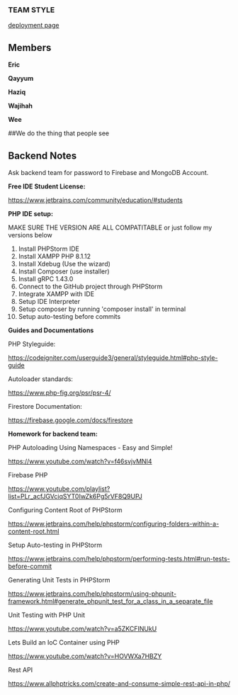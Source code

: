 ### TEAM STYLE

[deployment page](https://accedie-xcd.github.io/Team-Style-Software-Engineering/)

## Members

**Eric**

**Qayyum**

**Haziq**

**Wajihah**

**Wee**

##We do the thing that people see










## Backend Notes

Ask backend team for password to Firebase and MongoDB Account.


**Free IDE Student License:**

https://www.jetbrains.com/community/education/#students

**PHP IDE setup:**

MAKE SURE THE VERSION ARE ALL COMPATITABLE or just follow my versions below
 1. Install PHPStorm IDE
 2. Install XAMPP PHP 8.1.12
 3. Install Xdebug (Use the wizard)
 4. Install Composer (use installer)
 5. Install gRPC 1.43.0
 6. Connect to the GitHub project through PHPStorm
 7. Integrate XAMPP with IDE
 8. Setup IDE Interpreter
 9. Setup composer by running 'composer install' in terminal
 9. Setup auto-testing before commits

**Guides and Documentations**

PHP Styleguide:

https://codeigniter.com/userguide3/general/styleguide.html#php-style-guide

Autoloader standards:

https://www.php-fig.org/psr/psr-4/

Firestore Documentation:

https://firebase.google.com/docs/firestore
 
**Homework for backend team:**

PHP Autoloading Using Namespaces - Easy and Simple!

https://www.youtube.com/watch?v=f46svjvMNI4

Firebase PHP

https://www.youtube.com/playlist?list=PLr_acfJGVciqSYT0IwZk6Pg5rVF8Q9UPJ

Configuring Content Root of PHPStorm

https://www.jetbrains.com/help/phpstorm/configuring-folders-within-a-content-root.html

Setup Auto-testing in PHPStorm

https://www.jetbrains.com/help/phpstorm/performing-tests.html#run-tests-before-commit

Generating Unit Tests in PHPStorm

https://www.jetbrains.com/help/phpstorm/using-phpunit-framework.html#generate_phpunit_test_for_a_class_in_a_separate_file

Unit Testing with PHP Unit

https://www.youtube.com/watch?v=a5ZKCFINUkU

Lets Build an IoC Container using PHP

https://www.youtube.com/watch?v=HOVWXa7HBZY

Rest API

https://www.allphptricks.com/create-and-consume-simple-rest-api-in-php/
